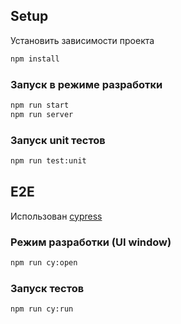 ## Setup

Установить зависимости проекта

```bash
npm install
```

### Запуск в режиме разработки

```bash
npm run start
npm run server
```

### Запуск unit тестов

```bash
npm run test:unit
```

## E2E

Использован [cypress](https://docs.cypress.io/guides/getting-started/writing-your-first-test.html#Add-a-test-file)

### Режим разработки (UI window)

```bash
npm run cy:open
```

### Запуск тестов

```bash
npm run cy:run
```
